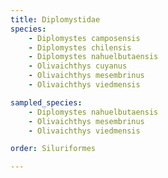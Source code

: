 ```yaml
---
title: Diplomystidae
species:
    - Diplomystes camposensis
    - Diplomystes chilensis
    - Diplomystes nahuelbutaensis
    - Olivaichthys cuyanus
    - Olivaichthys mesembrinus
    - Olivaichthys viedmensis

sampled_species:
    - Diplomystes nahuelbutaensis
    - Olivaichthys mesembrinus
    - Olivaichthys viedmensis

order: Siluriformes

---
```

